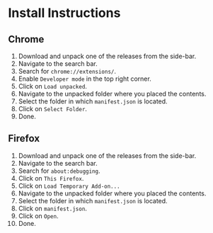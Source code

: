 # Install Instructions
## Chrome
1. Download and unpack one of the releases from the side-bar.
2. Navigate to the search bar.
3. Search for `chrome://extensions/`.
4. Enable `Developer mode` in the top right corner.
5. Click on `Load unpacked`.
6. Navigate to the unpacked folder where you placed the contents.
7. Select the folder in which `manifest.json` is located.
8. Click on `Select Folder`.
9. Done.

## Firefox
1. Download and unpack one of the releases from the side-bar.
2. Navigate to the search bar.
3. Search for `about:debugging`.
4. Click on `This Firefox`.
5. Click on `Load Temporary Add-on...`
6. Navigate to the unpacked folder where you placed the contents.
7. Select the folder in which `manifest.json` is located.
8. Click on `manifest.json`.
9. Click on `Open`.
10. Done.